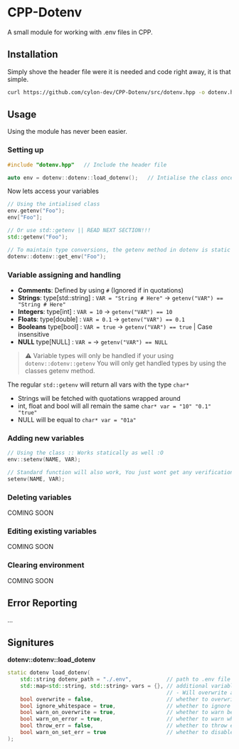 # CPP-Dotenv
A small module for working with .env files in CPP.

## Installation
Simply shove the header file were it is needed and code right away, it is that simple.

```sh
curl https://github.com/cylon-dev/CPP-Dotenv/src/dotenv.hpp -o dotenv.hpp
```

## Usage
Using the module has never been easier.

### Setting up
```cpp
#include "dotenv.hpp"   // Include the header file

auto env = dotenv::dotenv::load_dotenv();   // Intialise the class once and your ready to go
```

Now lets access your variables
```cpp
// Using the intialised class
env.getenv("Foo");
env["Foo"];

// Or use std::getenv || READ NEXT SECTION!!!
std::getenv("Foo");

// To maintain type conversions, the getenv method in dotenv is static :D
dotenv::dotenv::get_env("Foo");
```

### Variable assigning and handling
* **Comments**: Defined by using `#` (Ignored if in quotations)
* **Strings**: type[std::string] : `VAR = "String # Here"` -> `getenv("VAR") == "String # Here"`
* **Integers**: type[int] : `VAR = 10` -> `getenv("VAR") == 10`
* **Floats**: type[double] : `VAR = 0.1` -> `getenv("VAR") == 0.1`
* **Booleans** type[bool] : `VAR = true` -> `getenv("VAR") == true`   | Case insensitive
* **NULL** type[NULL] : `VAR =` -> `getenv("VAR") == NULL`

> ⚠️ Variable types will only be handled if your using `dotenv::dotenv::getenv`
You will only get handled types by using the classes getenv method.

The regular `std::getenv` will return all vars with the type `char*`

* Strings will be fetched with quotations wrapped around
* int, float and bool will all remain the same `char* var = "10" "0.1" "true"`
* NULL will be equal to `char* var = "01a"`

### Adding new variables
```cpp
// Using the class :: Works statically as well :O
env::setenv(NAME, VAR);

// Standard function will also work, You just wont get any verification before its added
setenv(NAME, VAR);
```

### Deleting variables
COMING SOON

### Editing existing variables
COMING SOON

### Clearing environment
COMING SOON

## Error Reporting
...

## Signitures
**dotenv::dotenv::load_dotenv**
```cpp
static dotenv load_dotenv(
    std::string dotenv_path = "./.env",           // path to .env file
    std::map<std::string, std::string> vars = {}, // additional variables that are not found in .env
                                                  // - Will overwrite any variables from the .env file
    bool overwrite = false,                       // whether to overwrite exisiting enviroment variables
    bool ignore_whitespace = true,                // whether to ignore lines that just contain whitespace
    bool warn_on_overwrite = true,                // whether to warn before overwriting variable
    bool warn_on_error = true,                    // whether to warn when an error occurs through parsing
    bool throw_err = false,                       // whether to throw errors which can be critical - .env file can't opened
    bool warn_on_set_err = true                   // whether to disable error tracking
);
```
